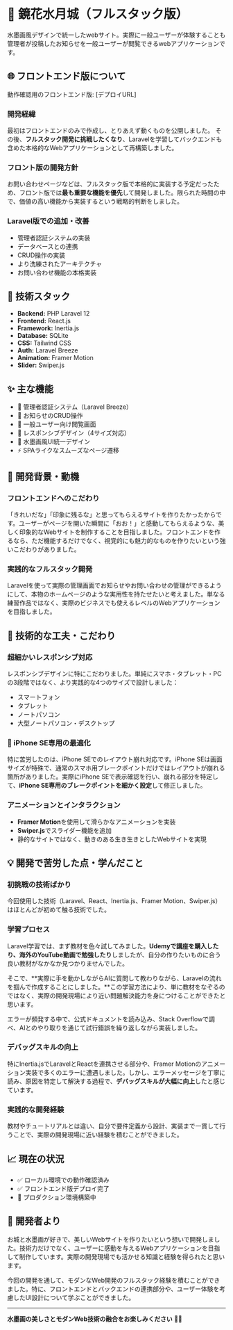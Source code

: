 # 🏯 鏡花水月城（フルスタック版）

水墨画風デザインで統一したwebサイト。実際に一般ユーザーが体験することも管理者が投稿したお知らせを一般ユーザーが閲覧できるwebアプリケーションです。

## 🌐 フロントエンド版について
動作確認用のフロントエンド版: [デプロイURL]

### 開発経緯
最初はフロントエンドのみで作成し、とりあえず動くものを公開しました。
その後、**フルスタック開発に挑戦したくなり**、Laravelを学習してバックエンドも含めた本格的なWebアプリケーションとして再構築しました。

### フロント版の開発方針
お問い合わせページなどは、フルスタック版で本格的に実装する予定だったため、フロント版では**最も重要な機能を優先**して開発しました。限られた時間の中で、価値の高い機能から実装するという戦略的判断をしました。

### Laravel版での追加・改善
- 管理者認証システムの実装
- データベースとの連携
- CRUD操作の実装
- より洗練されたアーキテクチャ
- お問い合わせ機能の本格実装
## 🔧 技術スタック
- **Backend:** PHP Laravel 12
- **Frontend:** React.js 
- **Framework:** Inertia.js
- **Database:** SQLite
- **CSS:** Tailwind CSS
- **Auth:** Laravel Breeze
- **Animation:** Framer Motion
- **Slider:** Swiper.js

## ✨ 主な機能
- 🔐 管理者認証システム（Laravel Breeze）
- 📝 お知らせのCRUD操作
- 👥 一般ユーザー向け閲覧画面
- 📱 レスポンシブデザイン（4サイズ対応）
- 🎨 水墨画風UI統一デザイン
- ⚡ SPAライクなスムーズなページ遷移

## 🚀 開発背景・動機

### フロントエンドへのこだわり
「きれいだな」「印象に残るな」と思ってもらえるサイトを作りたかったからです。ユーザーがページを開いた瞬間に「おお！」と感動してもらえるような、美しく印象的なWebサイトを制作することを目指しました。フロントエンドを作るなら、ただ機能するだけでなく、視覚的にも魅力的なものを作りたいという強いこだわりがありました。

### 実践的なフルスタック開発
Laravelを使って実際の管理画面でお知らせやお問い合わせの管理ができるようにして、本物のホームページのような実用性を持たせたいと考えました。単なる練習作品ではなく、実際のビジネスでも使えるレベルのWebアプリケーションを目指しました。

## 🎯 技術的な工夫・こだわり

### 超細かいレスポンシブ対応
レスポンシブデザインに特にこだわりました。単純にスマホ・タブレット・PCの3段階ではなく、より実践的な4つのサイズで設計しました：
- スマートフォン
- タブレット  
- ノートパソコン
- 大型ノートパソコン・デスクトップ

### 🍎 iPhone SE専用の最適化
特に苦労したのは、iPhone SEでのレイアウト崩れ対応です。iPhone SEは画面サイズが特殊で、通常のスマホ用ブレークポイントだけではレイアウトが崩れる箇所がありました。実際にiPhone SEで表示確認を行い、崩れる部分を特定して、**iPhone SE専用のブレークポイントを細かく設定**して修正しました。

### アニメーションとインタラクション
- **Framer Motion**を使用して滑らかなアニメーションを実装
- **Swiper.js**でスライダー機能を追加
- 静的なサイトではなく、動きのある生き生きとしたWebサイトを実現

## 💡 開発で苦労した点・学んだこと

### 初挑戦の技術ばかり
今回使用した技術（Laravel、React、Inertia.js、Framer Motion、Swiper.js）はほとんどが初めて触る技術でした。

### 学習プロセス
Laravel学習では、まず教材を色々試してみました。**Udemyで講座を購入したり、海外のYouTube動画で勉強したり**しましたが、自分の作りたいものに合う良い教材がなかなか見つかりませんでした。

そこで、**実際に手を動かしながらAIに質問して教わりながら、Laravelの流れを掴んで作成することにしました。**この学習方法により、単に教材をなぞるのではなく、実際の開発現場により近い問題解決能力を身につけることができたと思います。

エラーが頻発する中で、公式ドキュメントを読み込み、Stack Overflowで調べ、AIとのやり取りを通じて試行錯誤を繰り返しながら実装しました。

### デバッグスキルの向上
特にInertia.jsでLaravelとReactを連携させる部分や、Framer Motionのアニメーション実装で多くのエラーに遭遇しました。しかし、エラーメッセージを丁寧に読み、原因を特定して解決する過程で、**デバッグスキルが大幅に向上**したと感じています。

### 実践的な開発経験
教材やチュートリアルとは違い、自分で要件定義から設計、実装まで一貫して行うことで、実際の開発現場に近い経験を積むことができました。

## 📈 現在の状況
- ✅ ローカル環境での動作確認済み
- ✅ フロントエンド版デプロイ完了
- 🔄 プロダクション環境構築中

## 👤 開発者より
お城と水墨画が好きで、美しいWebサイトを作りたいという想いで開発しました。技術力だけでなく、ユーザーに感動を与えるWebアプリケーションを目指して制作しています。実際の開発現場でも活かせる知識と経験を得られたと思います。

今回の開発を通して、モダンなWeb開発のフルスタック経験を積むことができました。特に、フロントエンドとバックエンドの連携部分や、ユーザー体験を考慮したUI設計について学ぶことができました。

---
**水墨画の美しさとモダンWeb技術の融合をお楽しみください** 🎨✨
